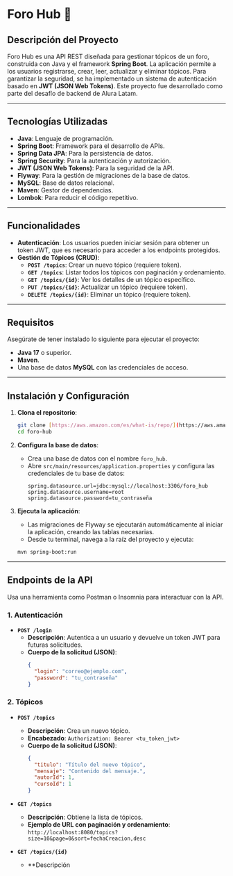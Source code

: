 # Foro Hub 💬

## Descripción del Proyecto

Foro Hub es una API REST diseñada para gestionar tópicos de un foro, construida con Java y el framework **Spring Boot**. La aplicación permite a los usuarios registrarse, crear, leer, actualizar y eliminar tópicos. Para garantizar la seguridad, se ha implementado un sistema de autenticación basado en **JWT (JSON Web Tokens)**. Este proyecto fue desarrollado como parte del desafío de backend de Alura Latam.

---

## Tecnologías Utilizadas

-   **Java**: Lenguaje de programación.
-   **Spring Boot**: Framework para el desarrollo de APIs.
-   **Spring Data JPA**: Para la persistencia de datos.
-   **Spring Security**: Para la autenticación y autorización.
-   **JWT (JSON Web Tokens)**: Para la seguridad de la API.
-   **Flyway**: Para la gestión de migraciones de la base de datos.
-   **MySQL**: Base de datos relacional.
-   **Maven**: Gestor de dependencias.
-   **Lombok**: Para reducir el código repetitivo.

---

## Funcionalidades

-   **Autenticación**: Los usuarios pueden iniciar sesión para obtener un token JWT, que es necesario para acceder a los endpoints protegidos.
-   **Gestión de Tópicos (CRUD)**:
    -   **`POST /topics`**: Crear un nuevo tópico (requiere token).
    -   **`GET /topics`**: Listar todos los tópicos con paginación y ordenamiento.
    -   **`GET /topics/{id}`**: Ver los detalles de un tópico específico.
    -   **`PUT /topics/{id}`**: Actualizar un tópico (requiere token).
    -   **`DELETE /topics/{id}`**: Eliminar un tópico (requiere token).

---

## Requisitos

Asegúrate de tener instalado lo siguiente para ejecutar el proyecto:

-   **Java 17** o superior.
-   **Maven**.
-   Una base de datos **MySQL** con las credenciales de acceso.

---

## Instalación y Configuración

1.  **Clona el repositorio**:
    ```bash
    git clone [https://aws.amazon.com/es/what-is/repo/](https://aws.amazon.com/es/what-is/repo/)
    cd foro-hub
    ```

2.  **Configura la base de datos**:
    -   Crea una base de datos con el nombre `foro_hub`.
    -   Abre `src/main/resources/application.properties` y configura las credenciales de tu base de datos:
        ```properties
        spring.datasource.url=jdbc:mysql://localhost:3306/foro_hub
        spring.datasource.username=root
        spring.datasource.password=tu_contraseña
        ```

3.  **Ejecuta la aplicación**:
    -   Las migraciones de Flyway se ejecutarán automáticamente al iniciar la aplicación, creando las tablas necesarias.
    -   Desde tu terminal, navega a la raíz del proyecto y ejecuta:
    ```bash
    mvn spring-boot:run
    ```

---

## Endpoints de la API

Usa una herramienta como Postman o Insomnia para interactuar con la API.

### 1. Autenticación

-   **`POST /login`**
    -   **Descripción**: Autentica a un usuario y devuelve un token JWT para futuras solicitudes.
    -   **Cuerpo de la solicitud (JSON)**:
        ```json
        {
          "login": "correo@ejemplo.com",
          "password": "tu_contraseña"
        }
        ```

### 2. Tópicos

-   **`POST /topics`**
    -   **Descripción**: Crea un nuevo tópico.
    -   **Encabezado**: `Authorization: Bearer <tu_token_jwt>`
    -   **Cuerpo de la solicitud (JSON)**:
        ```json
        {
          "titulo": "Título del nuevo tópico",
          "mensaje": "Contenido del mensaje.",
          "autorId": 1,
          "cursoId": 1
        }
        ```
-   **`GET /topics`**
    -   **Descripción**: Obtiene la lista de tópicos.
    -   **Ejemplo de URL con paginación y ordenamiento**:
        `http://localhost:8080/topics?size=10&page=0&sort=fechaCreacion,desc`

-   **`GET /topics/{id}`**
    -   **Descripción

